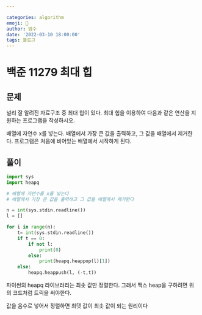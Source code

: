 ```yaml
---

categories: algorithm
emoji: 🏃
author: 범수
date: '2022-03-10 18:00:00'
tags: 블로그
---
```

<!-- 
튜토리얼, 하우 투 가이드, 설명 ,레퍼런스 
https://documentation.divio.com/tutorials/
-->

# 백준 11279 최대 힙

## 문제

널리 잘 알려진 자료구조 중 최대 힙이 있다. 최대 힙을 이용하여 다음과 같은 연산을 지원하는 프로그램을 작성하시오.

배열에 자연수 x를 넣는다.
배열에서 가장 큰 값을 출력하고, 그 값을 배열에서 제거한다.
프로그램은 처음에 비어있는 배열에서 시작하게 된다.

## 풀이

```python
import sys
import heapq

# 배열에 자연수를 x를 넣는다
# 배열에서 가장 큰 값을 출력하고 그 값을 배열에서 제거한다

n = int(sys.stdin.readline())
l = []

for i in range(n):
    t= int(sys.stdin.readline())
    if t == 0:
        if not l:
            print(0)
        else:
            print(heapq.heappop(l)[1])
    else:
        heapq.heappush(l, (-t,t))

```

파이썬의 heapq 라이브러리는 최솟 값만 정렬한다.
그래서 맥스 heap을 구하려면 위의 코드처럼 트릭을 써야한다.

값을 음수로 넣어서 정렬하면 최댓 값이 최솟 값이 되는 원리이다